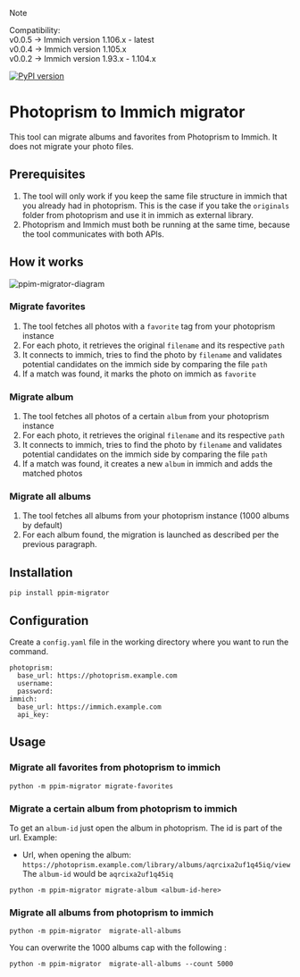 > [!NOTE]
> Compatibility: <br>
> v0.0.5 → Immich version 1.106.x - latest<br>
> v0.0.4 → Immich version 1.105.x<br>
> v0.0.2 → Immich version 1.93.x - 1.104.x

[![PyPI version](https://badge.fury.io/py/ppim-migrator.svg)](https://badge.fury.io/py/ppim-migrator)
# Photoprism to Immich migrator
This tool can migrate albums and favorites from Photoprism to Immich. It does not migrate your photo files.

## Prerequisites
1. The tool will only work if you keep the same file structure in immich that you already had in photoprism. This is the case if you take the `originals` folder from photoprism and use it in immich as external library.
2. Photoprism and Immich must both be running at the same time, because the tool communicates with both APIs.

## How it works
![ppim-migrator-diagram](https://github.com/v411e/ppim-migrator/assets/8049779/2231d351-8f67-4750-be28-ce9e3339d1c0)


### Migrate favorites
1. The tool fetches all photos with a `favorite` tag from your photoprism instance
2. For each photo, it retrieves the original `filename` and its respective `path`
3. It connects to immich, tries to find the photo by `filename` and validates potential candidates on the immich side by comparing the file `path`
4. If a match was found, it marks the photo on immich as `favorite`

### Migrate album
1. The tool fetches all photos of a certain `album` from your photoprism instance
2. For each photo, it retrieves the original `filename` and its respective `path`
3. It connects to immich, tries to find the photo by `filename` and validates potential candidates on the immich side by comparing the file `path`
4. If a match was found, it creates a new `album` in immich and adds the matched photos

### Migrate all albums
1. The tool fetches all albums from your photoprism instance (1000 albums by default)
2. For each album found, the migration is launched as described per the previous paragraph.

## Installation
```
pip install ppim-migrator
```

## Configuration
Create a `config.yaml` file in the working directory where you want to run the command.
```
photoprism:
  base_url: https://photoprism.example.com
  username: 
  password: 
immich:
  base_url: https://immich.example.com
  api_key: 
```

## Usage
### Migrate all favorites from photoprism to immich
```
python -m ppim-migrator migrate-favorites
```

### Migrate a certain album from photoprism to immich
To get an `album-id` just open the album in photoprism. The id is part of the url. 
Example:
- Url, when opening the album: `https://photoprism.example.com/library/albums/aqrcixa2uf1q45iq/view`
  The `album-id` would be `aqrcixa2uf1q45iq`
```
python -m ppim-migrator migrate-album <album-id-here>
```
### Migrate all albums from photoprism to immich
```
python -m ppim-migrator  migrate-all-albums
```
You can overwrite the 1000 albums cap with the following : 
```
python -m ppim-migrator  migrate-all-albums --count 5000
```